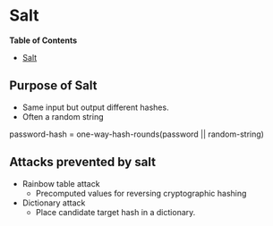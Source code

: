 # Salt

<!-- markdown-toc start - Don't edit this section. Run M-x markdown-toc-refresh-toc -->
**Table of Contents**

- [Salt](#salt)

<!-- markdown-toc end -->

## Purpose of Salt
* Same input but output different hashes.
* Often a random string

password-hash = one-way-hash-rounds(password || random-string)

## Attacks prevented by salt
* Rainbow table attack
  * Precomputed values for reversing cryptographic hashing
* Dictionary attack
  * Place candidate target hash in a dictionary.

